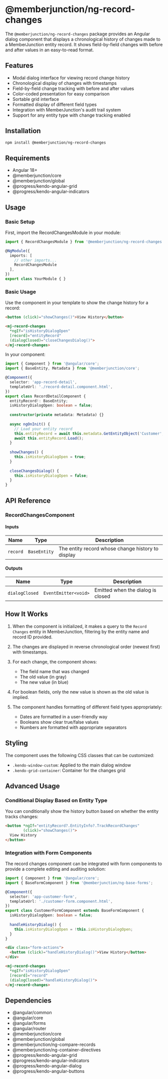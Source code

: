 # @memberjunction/ng-record-changes

The `@memberjunction/ng-record-changes` package provides an Angular dialog component that displays a chronological history of changes made to a MemberJunction entity record. It shows field-by-field changes with before and after values in an easy-to-read format.

## Features

- Modal dialog interface for viewing record change history
- Chronological display of changes with timestamps
- Field-by-field change tracking with before and after values
- Color-coded presentation for easy comparison
- Sortable grid interface
- Formatted display of different field types
- Integration with MemberJunction's audit trail system
- Support for any entity type with change tracking enabled

## Installation

```bash
npm install @memberjunction/ng-record-changes
```

## Requirements

- Angular 18+
- @memberjunction/core
- @memberjunction/global
- @progress/kendo-angular-grid
- @progress/kendo-angular-indicators

## Usage

### Basic Setup

First, import the RecordChangesModule in your module:

```typescript
import { RecordChangesModule } from '@memberjunction/ng-record-changes';

@NgModule({
  imports: [
    // other imports...
    RecordChangesModule
  ],
})
export class YourModule { }
```

### Basic Usage

Use the component in your template to show the change history for a record:

```html
<button (click)="showChanges()">View History</button>

<mj-record-changes
  *ngIf="isHistoryDialogOpen"
  [record]="entityRecord"
  (dialogClosed)="closeChangesDialog()">
</mj-record-changes>
```

In your component:

```typescript
import { Component } from '@angular/core';
import { BaseEntity, Metadata } from '@memberjunction/core';

@Component({
  selector: 'app-record-detail',
  templateUrl: './record-detail.component.html',
})
export class RecordDetailComponent {
  entityRecord!: BaseEntity;
  isHistoryDialogOpen: boolean = false;
  
  constructor(private metadata: Metadata) {}
  
  async ngOnInit() {
    // Load your entity record
    this.entityRecord = await this.metadata.GetEntityObject('Customer', 1);
    await this.entityRecord.Load();
  }
  
  showChanges() {
    this.isHistoryDialogOpen = true;
  }
  
  closeChangesDialog() {
    this.isHistoryDialogOpen = false;
  }
}
```

## API Reference

### RecordChangesComponent

#### Inputs

| Name | Type | Description |
|------|------|-------------|
| `record` | `BaseEntity` | The entity record whose change history to display |

#### Outputs

| Name | Type | Description |
|------|------|-------------|
| `dialogClosed` | `EventEmitter<void>` | Emitted when the dialog is closed |

## How It Works

1. When the component is initialized, it makes a query to the `Record Changes` entity in MemberJunction, filtering by the entity name and record ID provided.

2. The changes are displayed in reverse chronological order (newest first) with timestamps.

3. For each change, the component shows:
   - The field name that was changed
   - The old value (in gray)
   - The new value (in blue)

4. For boolean fields, only the new value is shown as the old value is implied.

5. The component handles formatting of different field types appropriately:
   - Dates are formatted in a user-friendly way
   - Booleans show clear true/false values
   - Numbers are formatted with appropriate separators

## Styling

The component uses the following CSS classes that can be customized:

- `.kendo-window-custom`: Applied to the main dialog window
- `.kendo-grid-container`: Container for the changes grid

## Advanced Usage

### Conditional Display Based on Entity Type

You can conditionally show the history button based on whether the entity tracks changes:

```html
<button *ngIf="entityRecord?.EntityInfo?.TrackRecordChanges" 
        (click)="showChanges()">
  View History
</button>
```

### Integration with Form Components

The record changes component can be integrated with form components to provide a complete editing and auditing solution:

```typescript
import { Component } from '@angular/core';
import { BaseFormComponent } from '@memberjunction/ng-base-forms';

@Component({
  selector: 'app-customer-form',
  templateUrl: './customer-form.component.html',
})
export class CustomerFormComponent extends BaseFormComponent {
  isHistoryDialogOpen: boolean = false;
  
  handleHistoryDialog() {
    this.isHistoryDialogOpen = !this.isHistoryDialogOpen;
  }
}
```

```html
<div class="form-actions">
  <button (click)="handleHistoryDialog()">View History</button>
</div>

<mj-record-changes 
  *ngIf="isHistoryDialogOpen" 
  [record]="record" 
  (dialogClosed)="handleHistoryDialog()">
</mj-record-changes>
```

## Dependencies

- @angular/common
- @angular/core
- @angular/forms
- @angular/router
- @memberjunction/core
- @memberjunction/global
- @memberjunction/ng-compare-records
- @memberjunction/ng-container-directives
- @progress/kendo-angular-grid
- @progress/kendo-angular-indicators
- @progress/kendo-angular-dialog
- @progress/kendo-angular-buttons